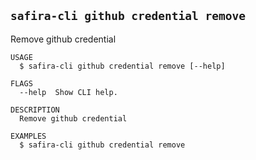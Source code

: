 <!-- order:17 -->
<!-- PLEASE! Don't edit this file, auto generated! -->

## `safira-cli github credential remove`

Remove github credential

```
USAGE
  $ safira-cli github credential remove [--help]

FLAGS
  --help  Show CLI help.

DESCRIPTION
  Remove github credential

EXAMPLES
  $ safira-cli github credential remove
```
